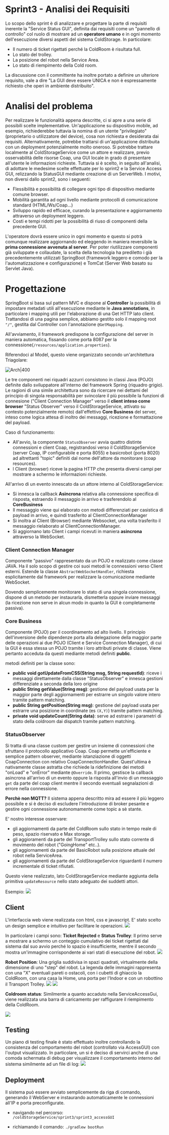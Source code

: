 

# Sprint3 - Analisi dei Requisiti

Lo scopo dello sprint è di analizzare e progettare la parte di requisiti inerente la "Service Status GUI", definita dai requisiti come un "pannello di controllo" col ruolo di mostrare ad un **operatore umano** e in ogni momento dell'esecuzione diversi aspetti del sistema ColdStorage. In particolare: 
- Il numero di ticket rigettati perché la ColdRoom è risultata full.
- Lo stato del trolley.
- La posizione del robot nella Service Area.
- Lo stato di riempimento della Cold room.

La discussione con il committente ha inoltre portato a definire un ulteriore requisito, vale a dire "La GUI deve essere UNICA e non è espressamente richiesto che operi in ambiente distribuito".


# Analisi del problema

Per realizzare le funzionalità appena descritte, ci si apre a una serie di possibili scelte implementative. Un'applicazione su dispositivo mobile, ad esempio, richiederebbe tuttavia la nomina di un utente "privilegiato" (proprietario o utilizzatore del device), cosa non richiesta e desiderata dai requisiti. Alternativamente, potrebbe trattarsi di un'applicazione distribuita con un deployment potenzialmente molto oneroso. Si potrebbe trattare localmente al ColdStorageService come un attore e realizzare, previo osservabilità delle risorse Coap, una GUI locale in grado di presentare all'utente le informazioni richieste.
Tuttavia si è scelto, in seguito all'analisi, di adottare le medesime scelte effettuate per lo sprint2 e la Service Access GUI, relizzando la StatusGUI mediante creazione di un ServerWeb. I motivi, non diversi dallo sprint2, sono i seguenti:
- Flessibilità e possibilità di collegare ogni tipo di dispositivo mediante comune browser.
- Mobilità garantita ad ogni livello mediante protocolli di comunicazione standard (HTML/Ws/Coap...)
- Sviluppo rapido ed efficace, curando la presentazione e aggiornamento  attraverso un deployment leggero.
- Costi e tempi ridotti per la possibilità di riuso di componenti della precedente GUI.

L'operatore dovrà essere unico in ogni momento e questo si potrà comunque realizzare aggiornando ed eleggendo in maniera reversibile la **prima connessione avvenuta al server**.
Per poter riutilizzare componenti già sviluppate e collaudate, la scelta della tecnologia ha prediletto i già precedentemente utilizzati SpringBoot (framework leggero e comodo per la l'automatizzazione e configurazione) e TomCat (Server Web basato su Servlet Java). 


# Progettazione

SpringBoot si basa sul pattern MVC e dispone al **Controller** la possibilità di impostare metadati utili all'esecuzione mediante le **Java annotations**, in particolare i mapping utili per l'elaborazione di una Get HTTP lato client. Trattandosi di una pagina semplice, abbiamo gestito solo il mapping root `"/"`, gestita dal Controller con l'annotazione  `@GetMapping`.

All'avviamento, il framework predispone la configurazione del server in maniera automatica, fissando come porta 8087 per la connessione(`/resources/application.properties`).

Riferendoci al Model, questo viene organizzato secondo un'architettura Triagolare:

![Arch|400](./img/ArchM.png)

Le tre componenti nei riquadri azzurri consistono in classi Java (POJO) definite dallo sviluppatore all'interno del framework Spring (riquadro grigio). Le ragioni di una simile architettura sono da ricercare nei dettami del principio di singola responsabilità per svincolare il più possibile la funzioni di connesione ("Client Connection Manager" verso il **client inteso come browser** "Status Observer" verso il ColdStorageService, attivato su contesto potenzialmente remoto) dall'effettivo **Core Business** del server, inteso come logica attesa di inoltro dei messaggi, ricezione e formattazione del payload.


Caso di funzionamento:

- All'avvio, la componente `StatusObserver` avvia quattro distinte connessioni e client Coap, registrandosi verso il ColdStorageService (server Coap, IP configurabile e porta 8055) e basicrobot (porta 8020) ad altrettanti "topic" definiti dal nome dell'attore da monitorare (coap resources).
- l Client (browser) riceve la pagina HTTP che presenta diversi campi per mostrare a schermo le informazioni richieste.

All'arrivo di un evento innescato da un attore interno al ColdStorageService:

 - Si innesca la callback **Asincrona** relativa alla connessione specifica di risposta, estraendo il messaggio in arrivo e trasferendolo al **CoreBusiness**
 - Il messaggio viene qui elaborato con metodi differenziati per casistica di payload in arrivo, e quindi trasferito al ClientConnectionManager
 - Si inoltra al Client (Browser) mediante Websocket, una volta trasferito il messaggio rielaborato al ClientConnectionManager.
 - Si aggiornano lato Client i campi ricevuti in maniera **asincrona** attraverso la WebSocket.

### Client Connection Manager
Componente "passivo" rappresentato da un POJO e realizzato come classe JAVA. Ha il solo scopo di gestire coi suoi metodi le connessioni verso Client esterni. Estende la classe `AbstractWebSocketHandler`, richiesta esplicitamente dal framework per realizzare la comunicazione mediante WebSocket. 

Dovendo semplicemente monitorare lo stato di una singola connessione, dispone di un metodo per instaurarla, dismetterla oppure inviare messaggi (la ricezione non serve in alcun modo in quanto la GUI è completamente passiva).


### Core Business

Componente (POJO) per il coordinamento ad alto livello. Il principio dell'inversione delle dipendenze porta alla delegazione della maggior parte delle operazioni ai due POJO (Client e Service Connection Manager), di cui la GUI è essa stessa un POJO tramite i loro attributi private di classe. Viene pertanto acceduta da questi mediante metodi definiti **public**.


 metodi definiti per la classe sono:
 - **public void gotUpdateFromCSS(String msg, String requestId)**: riceve i messaggi direttamente dalla classe "StatusObserver" e innesca gestioni differenziate a seconda della loro origine
 - **public String getValue(String msg)**: gestione del payload usata per la maggior parte degli aggiornamenti per estrarre un singolo valore intero tramite pattern matching.
 - **public String getPosition(String msg)**: gestione del payload usata per estrarre una posizione in coordinate (es `(X,Y)`) tramite pattern matching.
 - **private void updateCount(String data)**: serve ad estrarre i parametri di stato della coldroom dai dispatch tramite pattern matching.


### StatusObserver

Si tratta di una classe custom per gestire un insieme di connessioni che sfruttano il protocollo applicativo Coap.
Coap permette un'efficiente e semplice pattern observer, mediante istanziazione di oggetti CoapConnection con relativo CoapConnectionHandler.
Quest'ultima è nativamente classe astratta che richiede la ridefinizione dei metodi "onLoad" e "onError" mediante `@Override`. Il primo, gestisce la callback asincrona all'arrivo di un evento oppure la risposta all'invio di un messaggio `get` da parte del coap client mentre il secondo eventuali segnalazioni di errore nella connessione.

**Perchè non MQTT?** Il sistema appena descritto mira ad essere il più leggero possibile e si è deciso di escludere l'introduzione di broker pesante e gestire ogni connessione autonomamente come topic a sè stante.

E' nostro interesse osservare:
- gli aggiornamenti da parte del ColdRoom sullo stato in tempo reale di peso, spazio riservato e Max storage.
- gli aggioramenti da parte del TransportTrolley sullo stato corrente di movimento del robot ("GoingHome" etc..).
- gli aggiornamenti da parte del BasicRobot sulla posizione attuale del robot nella ServiceArea.
- gli aggiornamenti da parte del ColdStorageService riguardanti il numero incrementale di ticket rifiutati.

Questo viene realizzato, lato ColdStorageService mediante aggiunta della primitiva `updateResource` nello stato adeguato dei suddetti attori.

Esempio:
![](./img/Coldroom.png)


## Client
L'interfaccia web viene realizzata con html, css e javascript. E' stato scelto un design semplice e intuitivo per facilitare le operazioni. 
![](./img/statusgui.png)


In particolare i campi sono:
**Ticket Rejected** e **Status Trolley**:
Il primo serve a mostrare a schermo un conteggio cumulativo dei ticket rigettati dal sistema dal suo avvio perché lo spazio è insufficiente, mentre il secondo mostra un'immagine corrispondente ai vari stati di esecuzione del robot.
![](./img/gui.png)

**Robot Position**:
Una griglia suddivisa in spazi quadrati, virtualmente della dimensione di uno "step" del robot. La legenda delle immagini rappresenta con una "X" eventuali pareti o ostacoli, con i cubetti di ghiaccio la ColdRoom, con una casa la Home, una porta per l'Indoor e con un robottino il Transport Trolley.
![](./img/table.png)
![](./img/iceposition.png)

**Coldroom status**:
Similmente a quanto accaduto nella ServiceAccessGui, viene realizzata una barra di caricamento per raffigurare il riempimento della ColdRoom. 

![](./img/cold.png)



## Testing

Un piano di testing finale è stato effettuato inoltre controllando la consistenza del comportamento del robot (controllato via AccessGUI) con l'output visualizzato.
In particolare, un si è deciso di servirci anche di una comoda schermata di debug per visualizzare il comportamento interno del sistema similmente ad un file di log:
![](./img/debug.png)

## Deployment

Il sistema può essere avviato semplicemente da riga di comando, generando il WebServer e instaurando automaticamente le connessioni all'IP e porta preconfigurate.

- navigando nel percorso:
	`/coldStorageService/sprint3/sprint3_accessGUI`

-  richiamando il comando:
	`./gradlew bootRun`
